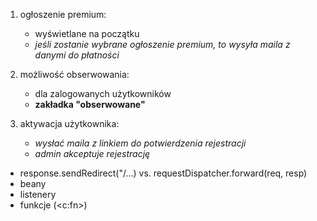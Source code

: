 1. ogłoszenie premium:
    - wyświetlane na początku
    - *jeśli zostanie wybrane ogłoszenie premium, to wysyła maila z danymi do płatności*

2. możliwość obserwowania:
    - dla zalogowanych użytkowników
    - **zakładka "obserwowane"**
    
3. aktywacja użytkownika:
    * *wysłać maila z linkiem do potwierdzenia rejestracji*
    * *admin akceptuje rejestrację*
    
    










- response.sendRedirect("/…) vs. requestDispatcher.forward(req, resp)
- beany
- listenery
- funkcje (<c:fn>)